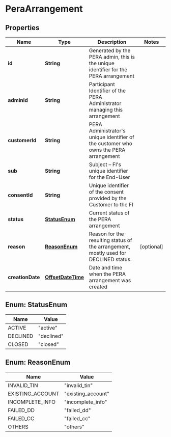 # PeraArrangement

## Properties
Name | Type | Description | Notes
------------ | ------------- | ------------- | -------------
**id** | **String** | Generated by the PERA admin, this is the unique identifier for the PERA arrangement | 
**adminId** | **String** | Participant Identifier of the PERA Administrator managing this arrangement | 
**customerId** | **String** | PERA Administrator&#x27;s unique identifier of the customer who owns the PERA arrangement | 
**sub** | **String** | Subject – FI&#x27;s unique identifier for the End-User | 
**consentId** | **String** | Unique identifier of the consent provided by the Customer to the FI | 
**status** | [**StatusEnum**](#StatusEnum) | Current status of the PERA arrangement | 
**reason** | [**ReasonEnum**](#ReasonEnum) | Reason for the resulting status of the arrangement, mostly used for DECLINED status. |  [optional]
**creationDate** | [**OffsetDateTime**](OffsetDateTime.md) | Date and time when the PERA arrangement was created | 

<a name="StatusEnum"></a>
## Enum: StatusEnum
Name | Value
---- | -----
ACTIVE | &quot;active&quot;
DECLINED | &quot;declined&quot;
CLOSED | &quot;closed&quot;

<a name="ReasonEnum"></a>
## Enum: ReasonEnum
Name | Value
---- | -----
INVALID_TIN | &quot;invalid_tin&quot;
EXISTING_ACCOUNT | &quot;existing_account&quot;
INCOMPLETE_INFO | &quot;incomplete_info&quot;
FAILED_DD | &quot;failed_dd&quot;
FAILED_CC | &quot;failed_cc&quot;
OTHERS | &quot;others&quot;

